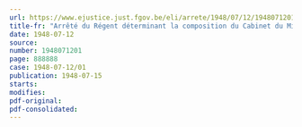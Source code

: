```yaml
---
url: https://www.ejustice.just.fgov.be/eli/arrete/1948/07/12/1948071201/justel
title-fr: "Arrêté du Régent déterminant la composition du Cabinet du Ministère de la Défense nationale"
date: 1948-07-12
source:
number: 1948071201
page: 888888
case: 1948-07-12/01
publication: 1948-07-15
starts:
modifies:
pdf-original:
pdf-consolidated:
---
```



